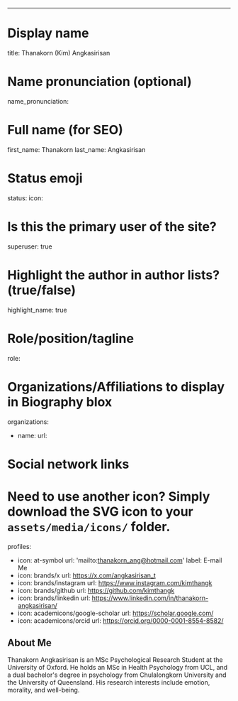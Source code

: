 ---
# Display name
title: Thanakorn (Kim) Angkasirisan

# Name pronunciation (optional)
name_pronunciation:

# Full name (for SEO)
first_name: Thanakorn
last_name: Angkasirisan

# Status emoji
status:
  icon: 

# Is this the primary user of the site?
superuser: true

# Highlight the author in author lists? (true/false)
highlight_name: true

# Role/position/tagline
role:

# Organizations/Affiliations to display in Biography blox
organizations:
  - name:
    url: 

# Social network links
# Need to use another icon? Simply download the SVG icon to your `assets/media/icons/` folder.
profiles:
  - icon: at-symbol
    url: 'mailto:thanakorn_ang@hotmail.com'
    label: E-mail Me
  - icon: brands/x
    url: https://x.com/angkasirisan_t
  - icon: brands/instagram
    url: https://www.instagram.com/kimthangk
  - icon: brands/github
    url: https://github.com/kimthangk
  - icon: brands/linkedin
    url: https://www.linkedin.com/in/thanakorn-angkasirisan/
  - icon: academicons/google-scholar
    url: https://scholar.google.com/
  - icon: academicons/orcid
    url: https://orcid.org/0000-0001-8554-8582/

## About Me

Thanakorn Angkasirisan is an MSc Psychological Research Student at the University of Oxford. He holds an MSc in Health Psychology from UCL, and a dual bachelor's degree in psychology from Chulalongkorn University and the University of Queensland. His research interests include emotion, morality, and well-being.
